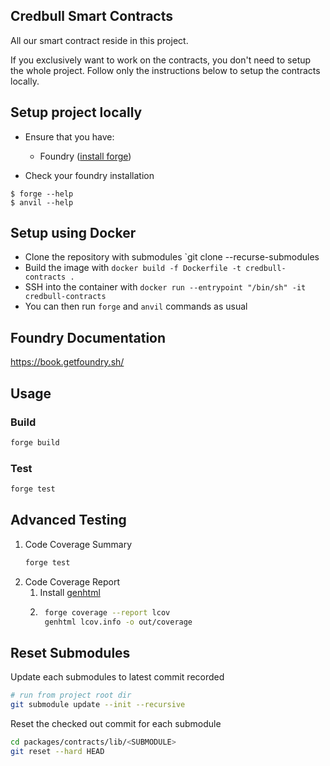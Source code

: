 ## Credbull Smart Contracts

All our smart contract reside in this project. 

If you exclusively want to work on the contracts, you don't need to setup the whole project. Follow only the instructions below to setup the contracts locally.

## Setup project locally

- Ensure that you have:
    - Foundry ([install forge](https://book.getfoundry.sh/getting-started/installation))

- Check your foundry installation
```shell
$ forge --help
$ anvil --help
```

## Setup using Docker

- Clone the repository with submodules `git clone --recurse-submodules
- Build the image with `docker build -f Dockerfile -t credbull-contracts .`
- SSH into the container with `docker run --entrypoint "/bin/sh" -it credbull-contracts`
- You can then run `forge` and `anvil` commands as usual

## Foundry Documentation

https://book.getfoundry.sh/

## Usage

### Build

```bash
forge build
```

### Test

```bash
forge test
```

## Advanced Testing

1. Code Coverage Summary
   ```bash
   forge test
   ```
1. Code Coverage Report
   1. Install [genhtml](https://manpages.ubuntu.com/manpages/focal/man1/genhtml.1.html)
   2. ```bash
       forge coverage --report lcov
       genhtml lcov.info -o out/coverage
      ```

## Reset Submodules 

Update each submodules to latest commit recorded
```bash
# run from project root dir
git submodule update --init --recursive
```

Reset the checked out commit for each submodule
```bash
cd packages/contracts/lib/<SUBMODULE>
git reset --hard HEAD
```